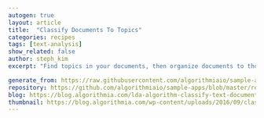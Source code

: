 ```yaml
---
autogen: true
layout: article
title:  "Classify Documents To Topics"
categories: recipes
tags: [text-analysis]
show_related: false
author: steph_kim
excerpt: "Find topics in your documents, then organize documents to those topics."

generate_from: https://raw.githubusercontent.com/algorithmiaio/sample-apps/master/recipes/LDA-Mapper/README.md
repository: https://github.com/algorithmiaio/sample-apps/blob/master/recipes/LDA-Mapper/
blog: https://blog.algorithmia.com/lda-algorithm-classify-text-documents/
thumbnail: https://blog.algorithmia.com/wp-content/uploads/2016/09/classify-documents-lda.jpg
---
```

